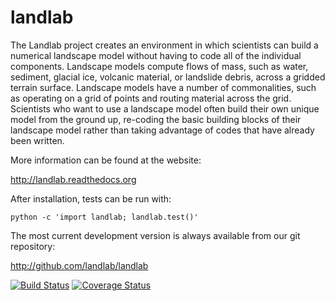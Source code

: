 landlab
=======

The Landlab project creates an environment in which scientists can build a
numerical landscape model without having to code all of the individual
components. Landscape models compute flows of mass, such as water, sediment,
glacial ice, volcanic material, or landslide debris, across a gridded terrain
surface. Landscape models have a number of commonalities, such as operating on
a grid of points and routing material across the grid. Scientists who want to
use a landscape model often build their own unique model from the ground up,
re-coding the basic building blocks of their landscape model rather than
taking advantage of codes that have already been written.

More information can be found at the website:

http://landlab.readthedocs.org

After installation, tests can be run with:

    python -c 'import landlab; landlab.test()'

The most current development version is always available from our git
repository:

http://github.com/landlab/landlab

[![Build Status](https://travis-ci.org/landlab/landlab.svg?branch=master)](https://travis-ci.org/landlab/landlab)
[![Coverage Status](https://coveralls.io/repos/landlab/landlab/badge.png)](https://coveralls.io/r/landlab/landlab)
